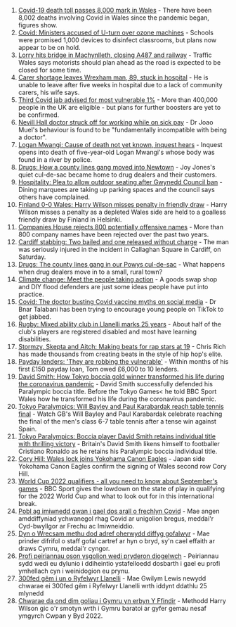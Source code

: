 1. [Covid-19 death toll passes 8,000 mark in Wales](https://www.bbc.co.uk/news/uk-wales-58408759?at_medium=RSS&at_campaign=KARANGA) - There have been 8,002 deaths involving Covid in Wales since the pandemic began, figures show.
2. [Covid: Ministers accused of U-turn over ozone machines](https://www.bbc.co.uk/news/uk-wales-politics-58410956?at_medium=RSS&at_campaign=KARANGA) - Schools were promised 1,000 devices to disinfect classrooms, but plans now appear to be on hold.
3. [Lorry hits bridge in Machynlleth, closing A487 and railway](https://www.bbc.co.uk/news/uk-wales-58406885?at_medium=RSS&at_campaign=KARANGA) - Traffic Wales says motorists should plan ahead as the road is expected to be closed for some time.
4. [Carer shortage leaves Wrexham man, 89, stuck in hospital](https://www.bbc.co.uk/news/uk-wales-58413657?at_medium=RSS&at_campaign=KARANGA) - He is unable to leave after five weeks in hospital due to a lack of community carers, his wife says.
5. [Third Covid jab advised for most vulnerable 1%](https://www.bbc.co.uk/news/health-58407643?at_medium=RSS&at_campaign=KARANGA) - More than 400,000 people in the UK are eligible - but plans for further boosters are yet to be confirmed.
6. [Nevill Hall doctor struck off for working while on sick pay](https://www.bbc.co.uk/news/uk-wales-58406887?at_medium=RSS&at_campaign=KARANGA) - Dr Joao Muel's behaviour is found to be "fundamentally incompatible with being a doctor".
7. [Logan Mwangi: Cause of death not yet known, inquest hears](https://www.bbc.co.uk/news/uk-wales-58409382?at_medium=RSS&at_campaign=KARANGA) - Inquest opens into death of five-year-old Logan Mwangi's whose body was found in a river by police.
8. [Drugs: How a county lines gang moved into Newtown](https://www.bbc.co.uk/news/uk-wales-58394195?at_medium=RSS&at_campaign=KARANGA) - Joy Jones's quiet cul-de-sac became home to drug dealers and their customers.
9. [Hospitality: Plea to allow outdoor seating after Gwynedd Council ban](https://www.bbc.co.uk/news/uk-wales-58402361?at_medium=RSS&at_campaign=KARANGA) - Dining marquees are taking up parking spaces and the council says others have complained.
10. [Finland 0-0 Wales: Harry Wilson misses penalty in friendly draw](https://www.bbc.co.uk/sport/football/58325438?at_medium=RSS&at_campaign=KARANGA) - Harry Wilson misses a penalty as a depleted Wales side are held to a goalless friendly draw by Finland in Helsinki.
11. [Companies House rejects 800 potentially offensive names](https://www.bbc.co.uk/news/uk-wales-58395976?at_medium=RSS&at_campaign=KARANGA) - More than 800 company names have been rejected over the past two years.
12. [Cardiff stabbing: Two bailed and one released without charge](https://www.bbc.co.uk/news/uk-wales-58411952?at_medium=RSS&at_campaign=KARANGA) - The man was seriously injured in the incident in Callaghan Square in Cardiff, on Saturday.
13. [Drugs: The county lines gang in our Powys cul-de-sac](https://www.bbc.co.uk/news/uk-wales-58399117?at_medium=RSS&at_campaign=KARANGA) - What happens when drug dealers move in to a small, rural town?
14. [Climate change: Meet the people taking action](https://www.bbc.co.uk/news/uk-wales-58399174?at_medium=RSS&at_campaign=KARANGA) - A goods swap shop and DIY flood defenders are just some ideas people have put into practice.
15. [Covid: The doctor busting Covid vaccine myths on social media](https://www.bbc.co.uk/news/uk-wales-58400711?at_medium=RSS&at_campaign=KARANGA) - Dr Bnar Talabani has been trying to encourage young people on TikTok to get jabbed.
16. [Rugby: Mixed ability club in Llanelli marks 25 years](https://www.bbc.co.uk/news/uk-wales-58396068?at_medium=RSS&at_campaign=KARANGA) - About half of the club's players are registered disabled and most have learning disabilities.
17. [Stormzy, Skepta and Aitch: Making beats for rap stars at 19](https://www.bbc.co.uk/news/uk-wales-58355499?at_medium=RSS&at_campaign=KARANGA) - Chris Rich has made thousands from creating beats in the style of hip hop's elite.
18. [Payday lenders: 'They are robbing the vulnerable'](https://www.bbc.co.uk/news/uk-wales-58361988?at_medium=RSS&at_campaign=KARANGA) - Within months of his first £150 payday loan, Tom owed £6,000 to 10 lenders.
19. [David Smith: How Tokyo boccia gold winner transformed his life during the coronavirus pandemic](https://www.bbc.co.uk/sport/disability-sport/58410540?at_medium=RSS&at_campaign=KARANGA) - David Smith successfully defended his Paralympic boccia title. Before the Tokyo Games< he told BBC Sport Wales how he transformed his life during the coronavirus pandemic.
20. [Tokyo Paralympics: Will Bayley and Paul Karabardak reach table tennis final](https://www.bbc.co.uk/sport/av/disability-sport/58411518?at_medium=RSS&at_campaign=KARANGA) - Watch GB's Will Bayley and Paul Karabardak celebrate reaching the final of the men's class 6-7 table tennis after a tense win against Spain.
21. [Tokyo Paralympics: Boccia player David Smith retains individual title with thrilling victory](https://www.bbc.co.uk/sport/disability-sport/58405624?at_medium=RSS&at_campaign=KARANGA) - Britain's David Smith likens himself to footballer Cristiano Ronaldo as he retains his Paralympic boccia individual title.
22. [Cory Hill: Wales lock joins Yokohama Canon Eagles](https://www.bbc.co.uk/sport/rugby-union/58406162?at_medium=RSS&at_campaign=KARANGA) - Japan side Yokohama Canon Eagles confirm the signing of Wales second row Cory Hill.
23. [World Cup 2022 qualifiers - all you need to know about September's games](https://www.bbc.co.uk/sport/football/58408681?at_medium=RSS&at_campaign=KARANGA) - BBC Sport gives the lowdown on the state of play in qualifying for the 2022 World Cup and what to look out for in this international break.
24. [Pobl ag imiwnedd gwan i gael dos arall o frechlyn Covid](https://www.bbc.co.uk/newyddion/58403064?at_medium=RSS&at_campaign=KARANGA) - Mae angen amddiffyniad ychwanegol rhag Covid ar unigolion bregus, meddai'r Cyd-bwyllgor ar Frechu ac Imiwneiddio.
25. [Dyn o Wrecsam methu dod adref oherwydd diffyg gofalwyr](https://www.bbc.co.uk/newyddion/58403060?at_medium=RSS&at_campaign=KARANGA) - Mae prinder difrifol o staff gofal cartref ar hyn o bryd, sy'n cael effaith ar draws Cymru, meddai'r cyngor.
26. [Profi peiriannau oson ysgolion wedi pryderon diogelwch](https://www.bbc.co.uk/newyddion/58411191?at_medium=RSS&at_campaign=KARANGA) - Peiriannau sydd wedi eu dylunio i ddiheintio ystafelloedd dosbarth i gael eu profi ymhellach cyn i weinidogion eu prynu.
27. [300fed gêm i un o Ryfelwyr Llanelli](https://www.bbc.co.uk/newyddion/58396862?at_medium=RSS&at_campaign=KARANGA) - Mae Gwilym Lewis newydd chwarae ei 300fed gêm i Ryfelwyr Llanelli wrth iddynt ddathlu 25 mlynedd
28. [Chwarae da ond dim goliau i Gymru yn erbyn Y Ffindir](https://www.bbc.co.uk/newyddion/58415167?at_medium=RSS&at_campaign=KARANGA) - Methodd Harry Wilson gic o'r smotyn wrth i Gymru baratoi ar gyfer gemau nesaf ymgyrch Cwpan y Byd 2022.
